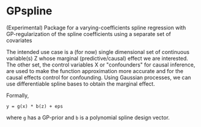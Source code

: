 # GPspline
(Experimental) Package for a varying-coefficients spline regression with GP-regularization of the spline coefficients using a separate set of covariates

The intended use case is a (for now) single dimensional set of continuous variable(s) Z whose marginal (predictive/causal) effect we are interested. The other set, the control variables X or "confounders" for causal inference, are used to make the function approximation more accurate and for the causal effects control for confounding. Using Gaussian processes, we can use differentiable spline bases to obtain the marginal effect.

Formally,
```
y = g(x) * b(z) + eps
```
where ```g``` has a GP-prior and ```b``` is a polynomial spline design vector.
